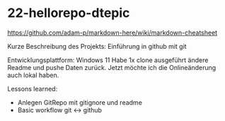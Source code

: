 # 22-hellorepo-dtepic

https://github.com/adam-p/markdown-here/wiki/markdown-cheatsheet

Kurze Beschreibung des Projekts: Einführung in github mit git

Entwicklungsplattform: Windows 11
Habe 1x clone ausgeführt ändere Readme und pushe Daten zurück. Jetzt möchte ich die Onlineänderung auch lokal haben.

Lessons learned:
* Anlegen GitRepo mit gitignore und readme
* Basic workflow git <-> github
